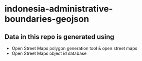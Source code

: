 # indonesia-administrative-boundaries-geojson

## Data in this repo is generated using 
* Open Street Maps polygon generation tool & open street maps
* Open Street Maps object id database
